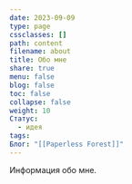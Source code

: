 ```yaml
---
date: 2023-09-09
type: page
cssclasses: []
path: content
filename: about
title: Обо мне
share: true
menu: false
blog: false
toc: false
collapse: false
weight: 10
Статус:
  - идея
tags: 
Блог: "[[Paperless Forest]]"
---
```



Информация обо мне. 